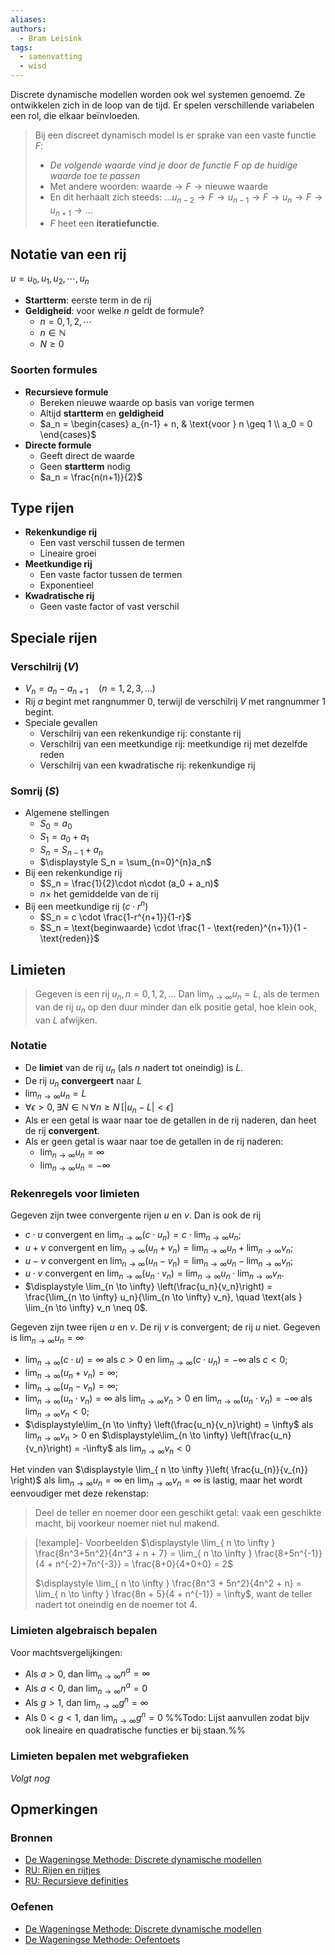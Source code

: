 ```yaml
---
aliases: 
authors:
  - Bram Leisink
tags:
  - samenvatting
  - wisd
---
```

Discrete dynamische modellen worden ook wel systemen genoemd. Ze ontwikkelen zich in de loop van de tijd. Er spelen verschillende variabelen een rol, die elkaar beïnvloeden.

> Bij een discreet dynamisch model is er sprake van een vaste functie $F$:
> - *De volgende waarde vind je door de functie $F$ op de huidige waarde toe te passen*
> - Met andere woorden: $\text{waarde} \rightarrow F \rightarrow \text{nieuwe waarde}$
> - En dit herhaalt zich steeds: $\ldots u_{n-2} \rightarrow F \rightarrow u_{n-1} \rightarrow F \rightarrow u_n \rightarrow F \rightarrow u_{n+1} \rightarrow \ldots$
> - $F$ heet een **iteratiefunctie**.

## Notatie van een rij
$u = u_0, u_1, u_2,\cdots, u_n$
- **Startterm**: eerste term in de rij
- **Geldigheid**: voor welke $n$ geldt de formule?
	- $n = 0,1,2, \cdots$
	- $n \in \mathbb{N}$
	- $N \geq 0$
### Soorten formules
- **Recursieve formule**
	- Bereken nieuwe waarde op basis van vorige termen
	- Altijd **startterm** en **geldigheid**
	- $a_n = \begin{cases} a_{n-1} + n, & \text{voor } n \geq 1 \\ a_0 = 0 \end{cases}$
- **Directe formule**
	- Geeft direct de waarde
	- Geen **startterm** nodig
	- $a_n = \frac{n(n+1)}{2}$
## Type rijen
- **Rekenkundige rij**
	- Een vast verschil tussen de termen
	- Lineaire groei
- **Meetkundige rij**
	- Een vaste factor tussen de termen
	- Exponentieel
- **Kwadratische rij**
	- Geen vaste factor of vast verschil
## Speciale rijen
### **Verschilrij** ($V$)
- $V_n = a_n - a_{n+1} \quad (n = 1,2,3,\ldots)$
- Rij $a$ begint met rangnummer $0$, terwijl de verschilrij $V$ met rangnummer $1$ begint.
- Speciale gevallen
	- Verschilrij van een rekenkundige rij: constante rij
	- Verschilrij van een meetkundige rij: meetkundige rij met dezelfde reden
	- Verschilrij van een kwadratische rij: rekenkundige rij
### **Somrij** ($S$)
- Algemene stellingen
	- $S_0 = a_0$
	- $S_1 = a_0 + a_1$
	- $S_n = S_{n-1} + a_n$
	- $\displaystyle S_n = \sum_{n=0}^{n}a_n$
- Bij een rekenkundige rij
	- $S_n = \frac{1}{2}\cdot n\cdot (a_0 + a_n)$
	- $n\times$ het gemiddelde van de rij
- Bij een meetkundige rij ($c\cdot r^n$)
	- $S_n = c \cdot \frac{1-r^{n+1}}{1-r}$
	- $S_n = \text{beginwaarde} \cdot \frac{1 - \text{reden}^{n+1}}{1 - \text{reden}}$
## Limieten
> Gegeven is een rij $u_n, n = 0,1,2,\ldots$
> Dan $\displaystyle \lim_{n \to \infty} u_n = L$, als de termen van de rij $u_n$ op den duur minder dan elk positie getal, hoe klein ook, van $L$ afwijken.
### Notatie
- De **limiet** van de rij $u_n$ (als $n$ nadert tot oneindig) is $L$.
- De rij $u_n$ **convergeert** naar $L$
- $\displaystyle \lim_{n \to \infty} u_n = L$
- $\forall \epsilon > 0, \exists N \in \mathbb{N} \, \forall n \geq N \, [|u_n - L| < \epsilon]$
- Als er een getal is waar naar toe de getallen in de rij naderen, dan heet de rij **convergent**.
- Als er geen getal is waar naar toe de getallen in de rij naderen:
	- $\displaystyle \lim_{n \to \infty} u_n = \infty$
	- $\displaystyle \lim_{n \to \infty} u_n = - \infty$
### Rekenregels voor limieten
Gegeven zijn twee convergente rijen $u$ en $v$. Dan is ook de rij
- $c \cdot u$ convergent en $\displaystyle \lim_{n \to \infty} (c\cdot u_n) = c \cdot \lim_{n \to \infty} u_n$;
- $u + v$ convergent en $\displaystyle \lim_{n \to \infty} (u_n + v_n) = \lim_{n \to \infty} u_n + \lim_{n \to \infty} v_n$;
- $u - v$ convergent en $\displaystyle \lim_{n \to \infty} (u_n - v_n) = \lim_{n \to \infty} u_n - \lim_{n \to \infty} v_n$;
- $u \cdot v$ convergent en $\displaystyle \lim_{n \to \infty} (u_n \cdot v_n) = \lim_{n \to \infty} u_n \cdot \lim_{n \to \infty} v_n$.
- $\displaystyle \lim_{n \to \infty} \left(\frac{u_n}{v_n}\right) = \frac{\lim_{n \to \infty} u_n}{\lim_{n \to \infty} v_n}, \quad \text{als } \lim_{n \to \infty} v_n \neq 0$.

Gegeven zijn twee rijen $u$ en $v$. De rij $v$ is convergent; de rij $u$ niet.
Gegeven is $\displaystyle \lim_{ n \to \infty } u_{n} = \infty$
- $\displaystyle \lim_{ n \to \infty } (c \cdot u )=\infty$ als $c >0$ en $\displaystyle\lim_{ n \to \infty }(c\cdot u_{n}) = - \infty$ als $c<0$;
- $\displaystyle \lim_{ n \to \infty }(u_{n}+v_{n}) = \infty$;
- $\displaystyle \lim_{ n \to \infty }(u_{n}-v_{n}) = \infty$;
- $\displaystyle \lim_{ n \to \infty }(u_{n}\cdot v_{n})=\infty$ als $\displaystyle \lim_{ n \to \infty }v_{n} > 0$ en $\displaystyle \lim_{ n \to \infty }(u_{n} \cdot v_{n}) = -\infty$ als $\displaystyle \lim_{ n \to \infty }v_{n}<0$;
- $\displaystyle\lim_{n \to \infty} \left(\frac{u_n}{v_n}\right) = \infty$ als $\displaystyle\lim_{n \to \infty} v_n > 0$ en $\displaystyle\lim_{n \to \infty} \left(\frac{u_n}{v_n}\right) = -\infty$ als  $\displaystyle\lim_{n \to \infty} v_n < 0$

Het vinden van $\displaystyle \lim_{ n \to \infty }\left( \frac{u_{n}}{v_{n}} \right)$ als $\displaystyle \lim_{ n \to \infty }u_{n} = \infty$ en $\displaystyle \lim_{ n \to \infty }v_{n} = \infty$ is lastig, maar het wordt eenvoudiger met deze rekenstap:
> Deel de teller en noemer door een geschikt getal: vaak een geschikte macht, bij voorkeur noemer niet nul makend.

> [!example]- Voorbeelden
> $\displaystyle \lim_{ n \to \infty } \frac{8n^3+5n^2}{4n^3 + n + 7} = \lim_{ n \to \infty } \frac{8+5n^{-1}}{4 + n^{-2}+7n^{-3}} = \frac{8+0}{4+0+0} = 2$
> 
> $\displaystyle \lim_{ n \to \infty } \frac{8n^3 + 5n^2}{4n^2 + n} = \lim_{ n \to \infty } \frac{8n + 5}{4 + n^{-1}} = \infty$, want de teller nadert tot oneindig en de noemer tot $4$.

### Limieten algebraisch bepalen
Voor machtsvergelijkingen:
- Als $a>0$, dan $\displaystyle\lim_{ n \to \infty }n^a = \infty$
- Als $a<0$, dan $\displaystyle\lim_{ n \to \infty }n^a = 0$
- Als $g > 1$, dan $\displaystyle \lim_{ n \to \infty }g^n = \infty$
- Als $0 < g < 1$, dan $\displaystyle \lim_{ n \to \infty }g^n = 0$
%%Todo: Lijst aanvullen zodat bijv ook lineaire en quadratische functies er bij staan.%%
### Limieten bepalen met webgrafieken
*Volgt nog*

## Opmerkingen
### Bronnen
- [De Wageningse Methode: Discrete dynamische modellen](https://wageningse-methode.nl/methode/het-lesmateriaal/?download_lesmateriaal=2015_456V+wiskunde+D%2F3.+Discrete+dynamische+modellen%2F3.+Discrete+dynamische+modellen_nieuw.pdf)
- [RU: Rijen en rijtjes](https://www.math.ru.nl/~keune/Getallen/Getallense25.xht)
- [RU: Recursieve definities](https://www.math.ru.nl/~keune/Getallen/Getallense26.xht)
### Oefenen
- [De Wageningse Methode: Discrete dynamische modellen](https://wageningse-methode.nl/methode/het-lesmateriaal/?download_lesmateriaal=2015_456V+wiskunde+D%2F3.+Discrete+dynamische+modellen%2F3.+Discrete+dynamische+modellen_nieuw.pdf)
- [De Wageningse Methode: Oefentoets](https://wageningse-methode.nl/methode/het-lesmateriaal/?download_lesmateriaal=2015_456V+wiskunde+D%2F3.+Discrete+dynamische+modellen%2FZT_DDM.pdf)